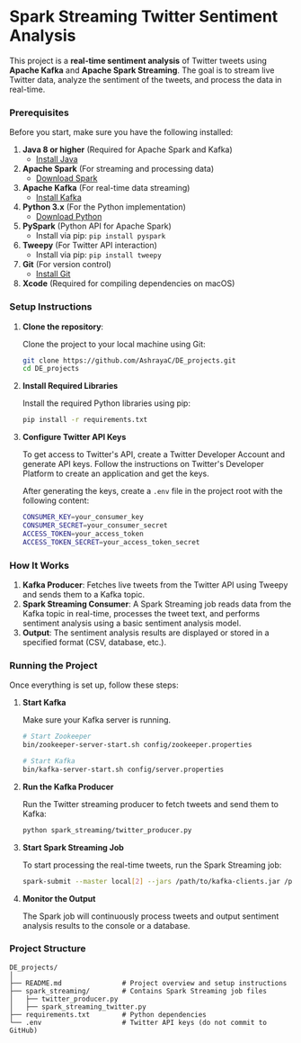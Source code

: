 # **Spark Streaming Twitter Sentiment Analysis**

This project is a **real-time sentiment analysis** of Twitter tweets using **Apache Kafka** and **Apache Spark Streaming**. The goal is to stream live Twitter data, analyze the sentiment of the tweets, and process the data in real-time.

### **Prerequisites**
Before you start, make sure you have the following installed:

1. **Java 8 or higher** (Required for Apache Spark and Kafka)
   - [Install Java](https://openjdk.java.net/install/)
2. **Apache Spark** (For streaming and processing data)
   - [Download Spark](https://spark.apache.org/downloads.html)
3. **Apache Kafka** (For real-time data streaming)
   - [Install Kafka](https://kafka.apache.org/quickstart)
4. **Python 3.x** (For the Python implementation)
   - [Download Python](https://www.python.org/downloads/)
5. **PySpark** (Python API for Apache Spark)
   - Install via pip: `pip install pyspark`
6. **Tweepy** (For Twitter API interaction)
   - Install via pip: `pip install tweepy`
7. **Git** (For version control)
   - [Install Git](https://git-scm.com/book/en/v2/Getting-Started-Installing-Git)
8. **Xcode** (Required for compiling dependencies on macOS)

### **Setup Instructions**

1. **Clone the repository**:

   Clone the project to your local machine using Git:

   ```bash
   git clone https://github.com/AshrayaC/DE_projects.git
   cd DE_projects
   ```

2. **Install Required Libraries**

   Install the required Python libraries using pip:

   ```bash
   pip install -r requirements.txt
   ```

3. **Configure Twitter API Keys**

   To get access to Twitter's API, create a Twitter Developer Account and generate API keys. Follow the instructions on Twitter's Developer Platform to create an application and get the keys.

   After generating the keys, create a `.env` file in the project root with the following content:

   ```bash
   CONSUMER_KEY=your_consumer_key
   CONSUMER_SECRET=your_consumer_secret
   ACCESS_TOKEN=your_access_token
   ACCESS_TOKEN_SECRET=your_access_token_secret
   ```

### **How It Works**

1. **Kafka Producer**: Fetches live tweets from the Twitter API using Tweepy and sends them to a Kafka topic.
2. **Spark Streaming Consumer**: A Spark Streaming job reads data from the Kafka topic in real-time, processes the tweet text, and performs sentiment analysis using a basic sentiment analysis model.
3. **Output**: The sentiment analysis results are displayed or stored in a specified format (CSV, database, etc.).

### **Running the Project**

Once everything is set up, follow these steps:

1. **Start Kafka**

   Make sure your Kafka server is running.

   ```bash
   # Start Zookeeper
   bin/zookeeper-server-start.sh config/zookeeper.properties

   # Start Kafka
   bin/kafka-server-start.sh config/server.properties
   ```

2. **Run the Kafka Producer**

   Run the Twitter streaming producer to fetch tweets and send them to Kafka:

   ```bash
   python spark_streaming/twitter_producer.py
   ```

3. **Start Spark Streaming Job**

   To start processing the real-time tweets, run the Spark Streaming job:

   ```bash
   spark-submit --master local[2] --jars /path/to/kafka-clients.jar /path/to/spark_streaming_twitter.py
   ```

4. **Monitor the Output**

   The Spark job will continuously process tweets and output sentiment analysis results to the console or a database.

### **Project Structure**

```
DE_projects/
│
├── README.md               # Project overview and setup instructions
├── spark_streaming/        # Contains Spark Streaming job files
│   ├── twitter_producer.py
│   ├── spark_streaming_twitter.py
├── requirements.txt        # Python dependencies
└── .env                    # Twitter API keys (do not commit to GitHub)
```


